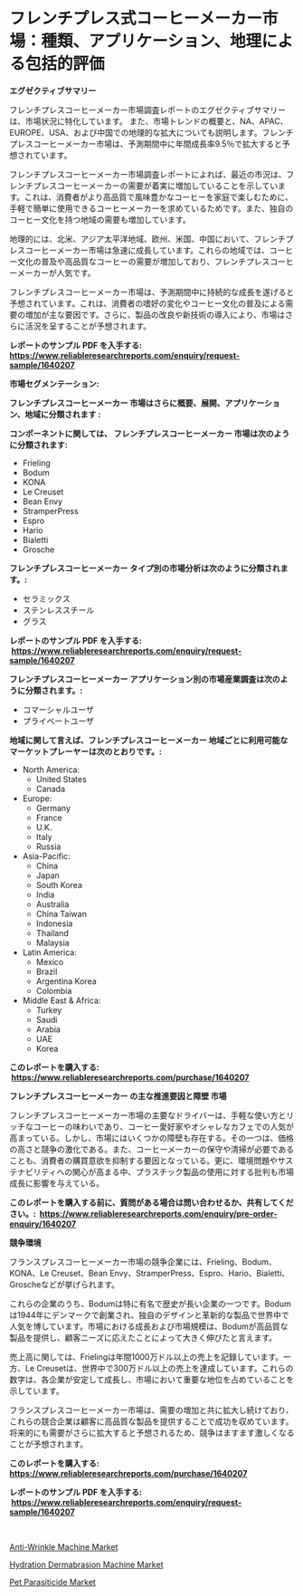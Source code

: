 <p><h1>フレンチプレス式コーヒーメーカー市場：種類、アプリケーション、地理による包括的評価</h1></p><p><strong>エグゼクティブサマリー</strong></p>
<p><p>フレンチプレスコーヒーメーカー市場調査レポートのエグゼクティブサマリーは、市場状況に特化しています。 また、市場トレンドの概要と、NA、APAC、EUROPE、USA、および中国での地理的な拡大についても説明します。フレンチプレスコーヒーメーカー市場は、予測期間中に年間成長率9.5％で拡大すると予想されています。</p><p>フレンチプレスコーヒーメーカー市場調査レポートによれば、最近の市況は、フレンチプレスコーヒーメーカーの需要が着実に増加していることを示しています。これは、消費者がより高品質で風味豊かなコーヒーを家庭で楽しむために、手軽で簡単に使用できるコーヒーメーカーを求めているためです。また、独自のコーヒー文化を持つ地域の需要も増加しています。</p><p>地理的には、北米、アジア太平洋地域、欧州、米国、中国において、フレンチプレスコーヒーメーカー市場は急速に成長しています。これらの地域では、コーヒー文化の普及や高品質なコーヒーの需要が増加しており、フレンチプレスコーヒーメーカーが人気です。</p><p>フレンチプレスコーヒーメーカー市場は、予測期間中に持続的な成長を遂げると予想されています。これは、消費者の嗜好の変化やコーヒー文化の普及による需要の増加が主な要因です。さらに、製品の改良や新技術の導入により、市場はさらに活況を呈することが予想されます。</p></p>
<p><strong>レポートのサンプル PDF を入手する: <a href="https://www.reliableresearchreports.com/enquiry/request-sample/1640207">https://www.reliableresearchreports.com/enquiry/request-sample/1640207</a></strong></p>
<p><strong>市場セグメンテーション:</strong></p>
<p><strong> フレンチプレスコーヒーメーカー 市場はさらに概要、展開、アプリケーション、地域に分類されます :</strong></p>
<p><strong>コンポーネントに関しては、 フレンチプレスコーヒーメーカー 市場は次のように分類されます: &nbsp;</strong></p>
<p><ul><li>Frieling</li><li>Bodum</li><li>KONA</li><li>Le Creuset</li><li>Bean Envy</li><li>StramperPress</li><li>Espro</li><li>Hario</li><li>Bialetti</li><li>Grosche</li></ul></p>
<p><strong> フレンチプレスコーヒーメーカー タイプ別の市場分析は次のように分類されます。:</strong></p>
<p><ul><li>セラミックス</li><li>ステンレススチール</li><li>グラス</li></ul></p>
<p><strong>レポートのサンプル PDF を入手する: &nbsp;<a href="https://www.reliableresearchreports.com/enquiry/request-sample/1640207">https://www.reliableresearchreports.com/enquiry/request-sample/1640207</a></strong></p>
<p><strong> フレンチプレスコーヒーメーカー アプリケーション別の市場産業調査は次のように分類されます。:</strong></p>
<p><ul><li>コマーシャルユーザ</li><li>プライベートユーザ</li></ul></p>
<p><strong>地域に関して言えば、フレンチプレスコーヒーメーカー 地域ごとに利用可能なマーケットプレーヤーは次のとおりです。:</strong></p>
<p><ul>
    <li>
        North America:
        <ul>
            <li>United States</li>
            <li>Canada</li>
        </ul>
    </li>
    <li>
        Europe:
        <ul>
            <li>Germany</li>
            <li>France</li>
            <li>U.K.</li>
            <li>Italy</li>
            <li>Russia</li>
        </ul>
    </li>
    <li>
        Asia-Pacific:
        <ul>
            <li>China</li>
            <li>Japan</li>
            <li>South Korea</li>
            <li>India</li>
            <li>Australia</li>
            <li>China Taiwan</li>
            <li>Indonesia</li>
            <li>Thailand</li>
            <li>Malaysia</li>
        </ul>
    </li>
    <li>
        Latin America:
        <ul>
            <li>Mexico</li>
            <li>Brazil</li>
            <li>Argentina Korea</li>
            <li>Colombia</li>
        </ul>
    </li>
    <li>
        Middle East & Africa:
        <ul>
            <li>Turkey</li>
            <li>Saudi</li>
            <li>Arabia</li>
            <li>UAE</li>
            <li>Korea</li>
        </ul>
    </li>
    </ul></p>
<p><strong>このレポートを購入する: &nbsp;<a href="https://www.reliableresearchreports.com/purchase/1640207">https://www.reliableresearchreports.com/purchase/1640207</a></strong></p>
<p><strong>フレンチプレスコーヒーメーカー の主な推進要因と障壁 市場</strong></p>
<p><p>フレンチプレスコーヒーメーカー市場の主要なドライバーは、手軽な使い方とリッチなコーヒーの味わいであり、コーヒー愛好家やオシャレなカフェでの人気が高まっている。しかし、市場にはいくつかの障壁も存在する。その一つは、価格の高さと競争の激化である。また、コーヒーメーカーの保守や清掃が必要であることも、消費者の購買意欲を抑制する要因となっている。更に、環境問題やサステナビリティへの関心が高まる中、プラスチック製品の使用に対する批判も市場成長に影響を与えている。</p></p>
<p><strong>このレポートを購入する前に、質問がある場合は問い合わせるか、共有してください。:&nbsp; <a href="https://www.reliableresearchreports.com/enquiry/pre-order-enquiry/1640207">https://www.reliableresearchreports.com/enquiry/pre-order-enquiry/1640207</a></strong></p>
<p><strong>競争環境</strong></p>
<p><p>フランスプレスコーヒーメーカー市場の競争企業には、Frieling、Bodum、KONA、Le Creuset、Bean Envy、StramperPress、Espro、Hario、Bialetti、Groscheなどが挙げられます。</p><p>これらの企業のうち、Bodumは特に有名で歴史が長い企業の一つです。Bodumは1944年にデンマークで創業され、独自のデザインと革新的な製品で世界中で人気を博しています。市場における成長および市場規模は、Bodumが高品質な製品を提供し、顧客ニーズに応えたことによって大きく伸びたと言えます。</p><p>売上高に関しては、Frielingは年間1000万ドル以上の売上を記録しています。一方、Le Creusetは、世界中で300万ドル以上の売上を達成しています。これらの数字は、各企業が安定して成長し、市場において重要な地位を占めていることを示しています。</p><p>フランスプレスコーヒーメーカー市場は、需要の増加と共に拡大し続けており、これらの競合企業は顧客に高品質な製品を提供することで成功を収めています。将来的にも需要がさらに拡大すると予想されるため、競争はますます激しくなることが予想されます。</p></p>
<p><strong>このレポートを購入する: &nbsp; <a href="https://www.reliableresearchreports.com/purchase/1640207">https://www.reliableresearchreports.com/purchase/1640207</a></strong></p>
<p><strong>レポートのサンプル PDF を入手する: &nbsp;<a href="https://www.reliableresearchreports.com/enquiry/request-sample/1640207">https://www.reliableresearchreports.com/enquiry/request-sample/1640207</a></strong><strong></strong></p>
<p>&nbsp;</p>
<p><p><a href="https://github.com/castoriffic/Market-Research-Report-List-3/blob/main/anti-wrinkle-machine-market.md">Anti-Wrinkle Machine Market</a></p><p><a href="https://github.com/yoshih12/Market-Research-Report-List-2/blob/main/hydration-dermabrasion-machine-market.md">Hydration Dermabrasion Machine Market</a></p><p><a href="https://github.com/jerrycopelandthomaswsqd8q/Market-Research-Report-List-2/blob/main/pet-parasiticide-market.md">Pet Parasiticide Market</a></p></p>